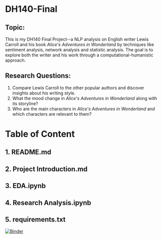 # DH140-Final

## Topic:
This is my DH140 Final Project--a NLP analysis on English writer Lewis Carroll and his book *Alice's Adventures in Wonderland* by techniques like sentiment analysis, network analysis and statistic analysis. The goal is to explore both the writer and his work through a computational-humanistic approach.


## Research Questions:
1. Compare Lewis Carroll to the other popular authors and discover insights about his writing style.
2. What the mood change in *Alice's Adventures in Wonderland* along with its storyline?
3. Who are the main characters in *Alice's Adventures in Wonderland* and which characters are relevant to them?

# Table of Content
## 1. README.md
## 2. Project Introduction.md
## 3. EDA.ipynb
## 4. Research Analysis.ipynb
## 5. requirements.txt


[![Binder](https://mybinder.org/badge_logo.svg)](https://mybinder.org/v2/gh/TimLearnCoding/DH140-Final/main)